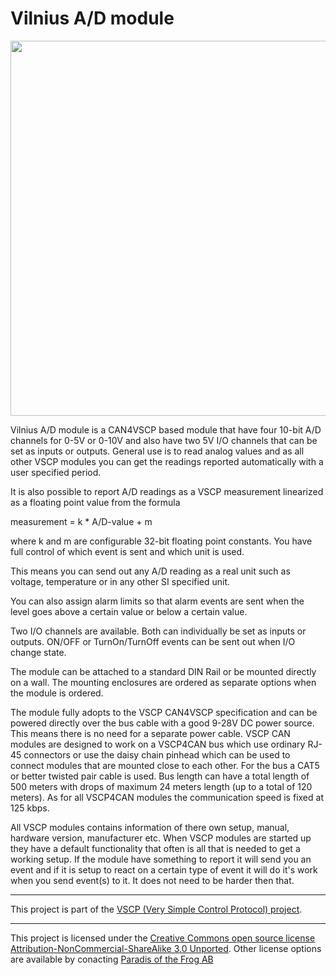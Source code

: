 <h1>Vilnius A/D module</h1>

<img src="http://www.grodansparadis.com/vilnius/images/vilnius2_small.png" width="600">

Vilnius A/D module is a CAN4VSCP based module that have four 10-bit A/D channels for 0-5V or 0-10V and also have two 5V I/O channels that can be set as inputs or outputs. General use is to read analog values and as all other VSCP modules you can get the readings reported automatically with a user specified period.

It is also possible to report A/D readings as a VSCP measurement linearized as a floating point value from the formula

measurement = k * A/D-value + m

where k and m are configurable 32-bit floating point constants. You have full control of which event is sent and which unit is used.

This means you can send out any A/D reading as a real unit such as voltage, temperature or in any other SI specified unit.

You can also assign alarm limits so that alarm events are sent when the level goes above a certain value or below a certain value.

Two I/O channels are available. Both can individually be set as inputs or outputs. ON/OFF or TurnOn/TurnOff events can be sent out when I/O change state.

The module can be attached to a standard DIN Rail or be mounted directly on a wall. The mounting enclosures are ordered as separate options when the module is ordered.

The module fully adopts to the VSCP CAN4VSCP specification and can be powered directly over the bus cable with a good 9-28V DC power source. This means there is no need for a separate power cable. VSCP CAN modules are designed to work on a VSCP4CAN bus which use ordinary RJ-45 connectors or use the daisy chain pinhead which can be used to connect modules that are mounted close to each other. For the bus a CAT5 or better twisted pair cable is used. Bus length can have a total length of 500 meters with drops of maximum 24 meters length (up to a total of 120 meters). As for all VSCP4CAN modules the communication speed is fixed at 125 kbps.

All VSCP modules contains information of there own setup, manual, hardware version, manufacturer etc. When VSCP modules are started up they have a default functionality that often is all that is needed to get a working setup. If the module have something to report it will send you an event and if it is setup to react on a certain type of event it will do it's work when you send event(s) to it. It does not need to be harder then that. 

<hr>

This project is part of the <a href="http://www.vscp.org">VSCP (Very Simple Control Protocol) project</a>. 

<hr>

This project is licensed under the 
<a href="http://creativecommons.org/licenses/by-nc-sa/3.0/">Creative Commons open source license Attribution-NonCommercial-ShareAlike 3.0 Unported</a>. 
Other license options are available by conacting <a href="malto:info@grodansparadis.com">Paradis of the Frog AB</a>

